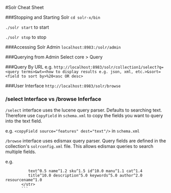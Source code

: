 #Solr Cheat Sheet

###Stopping and Starting Solr
```cd solr-x/bin```

```./solr start``` to start

```./solr stop``` to stop

###Accessing Solr Admin
```localhost:8983:/solr/admin```

###Querying from Admin
Select core > Query

###Query By URL
e.g. ```http://localhost:8983/solr/collection1/select?q=<query terms>&wt=<how to display results e.g. json, xml, etc.>&sort=<field to sort by>%20<asc OR desc>```


###User Interface
```http://localhost:8983/solr/browse```

### /select Interface vs /browse Inferface

```/select``` interface uses the lucene query parser.  Defaults to searching text.  Therefore use ```CopyField``` in ```schema.xml``` to copy the fields you want to query into the text field.

e.g. ```<copyField source="features" dest="text"/>``` in ```schema.xml```

```/browse``` interface uses edismax query parser.  Query fields are defined in the collection's ```solrconfig.xml``` file.  This allows edismax queries to search multiple fields.

e.g.
```<str name="qf">
          text^0.5 name^1.2 sku^1.5 id^10.0 manu^1.1 cat^1.4
          title^10.0 description^5.0 keywords^5.0 author^2.0 resourcename^1.0
       </str>
       ```
       
